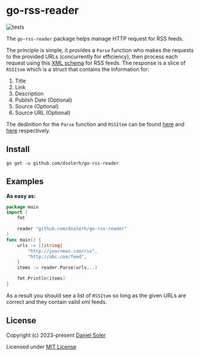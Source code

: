 # go-rss-reader

![tests](https://github.com/dsolerh/go-rss-reader/actions/workflows/test.yml/badge.svg)

The `go-rss-reader` package helps manage HTTP request for RSS feeds.

The principle is simple, it provides a `Parse` function who makes the requests to the 
provided URLs (concurrently for efficiency), then process each request using this 
[XML schema](https://www.w3schools.com/xml/xml_rss.asp#rssref) for RSS feeds. 
The response is a slice of `RSSItem` which is a struct that contains the information for:

1. Title
2. Link
3. Description
4. Publish Date (Optional)
5. Source (Optional)
6. Source URL (Optional)

The dedinition for the `Parse` function and `RSSItem` can be found 
[here](https://github.com/dsolerh/go-rss-reader/blob/main/parser.go) 
and [here](https://github.com/dsolerh/go-rss-reader/blob/main/item.go) 
respectively.

## Install

`go get -u github.com/dsolerh/go-rss-reader`

## Examples

**As easy as:**

```go
package main
import (
    fmt

	reader "github.com/dsolerh/go-rss-reader"
)
func main() {
	urls := []string{
		"http://yournews.com/rss",
		"http://abc.com/feed",
	}
	items := reader.Parse(urls...)

    fmt.Println(items)
}
```

As a result you should see a list of `RSSItem` so long as the given URLs are
correct and they contain valid xml feeds.

## License

Copyright (c) 2023-present [Daniel Soler](https://github.com/dsolerh)

Licensed under [MIT License](./LICENSE)
